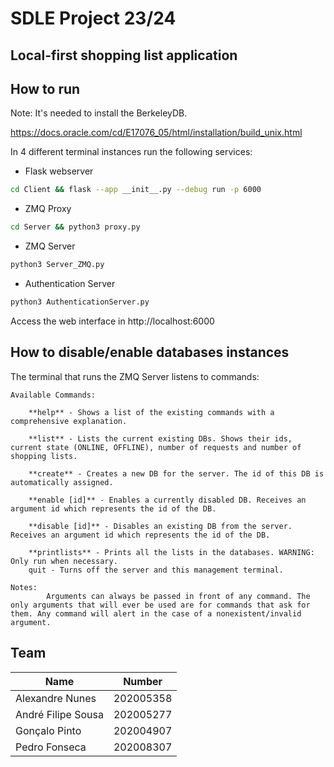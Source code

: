 # SDLE Project 23/24

## Local-first shopping list application

## How to run

Note: It's needed to install the BerkeleyDB.

https://docs.oracle.com/cd/E17076_05/html/installation/build_unix.html

In 4 different terminal instances run the following services:

- Flask webserver

```bash
cd Client && flask --app __init__.py --debug run -p 6000
```

- ZMQ Proxy

```bash
cd Server && python3 proxy.py
```

- ZMQ Server

```bash
python3 Server_ZMQ.py
```

- Authentication Server

```bash
python3 AuthenticationServer.py
```

Access the web interface in http://localhost:6000

## How to disable/enable databases instances

The terminal that runs the ZMQ Server listens to commands:

```
Available Commands:

    **help** - Shows a list of the existing commands with a comprehensive explanation.

    **list** - Lists the current existing DBs. Shows their ids, current state (ONLINE, OFFLINE), number of requests and number of shopping lists.

    **create** - Creates a new DB for the server. The id of this DB is automatically assigned.

    **enable [id]** - Enables a currently disabled DB. Receives an argument id which represents the id of the DB.

    **disable [id]** - Disables an existing DB from the server. Receives an argument id which represents the id of the DB.

    **printlists** - Prints all the lists in the databases. WARNING: Only run when necessary.
    quit - Turns off the server and this management terminal.

Notes:
        Arguments can always be passed in front of any command. The only arguments that will ever be used are for commands that ask for them. Any command will alert in the case of a nonexistent/invalid argument.
```

## Team

| Name            | Number    |
| --------------- | --------- |
| Alexandre Nunes | 202005358 |
| André Filipe Sousa     | 202005277 |
| Gonçalo Pinto   | 202004907 |
| Pedro Fonseca   | 202008307 |
